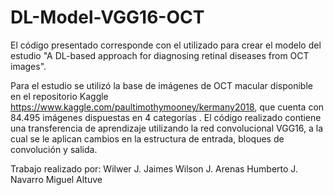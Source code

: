 # DL-Model-VGG16-OCT
El código presentado corresponde con el utilizado para crear el modelo del estudio "A DL-based approach for diagnosing retinal diseases from OCT images".

Para el estudio se utilizó la base de imágenes de OCT macular disponible en el repositorio Kaggle https://www.kaggle.com/paultimothymooney/kermany2018, que cuenta con 84.495 imágenes dispuestas en 4 categorías
. El código realizado contiene una transferencia de aprendizaje utilizando la red convolucional VGG16, a la cual se le aplican cambios en la estructura de entrada, bloques de convolución y salida.

Trabajo realizado por:
Wilwer J. Jaimes
Wilson J. Arenas
Humberto J. Navarro
Miguel Altuve
